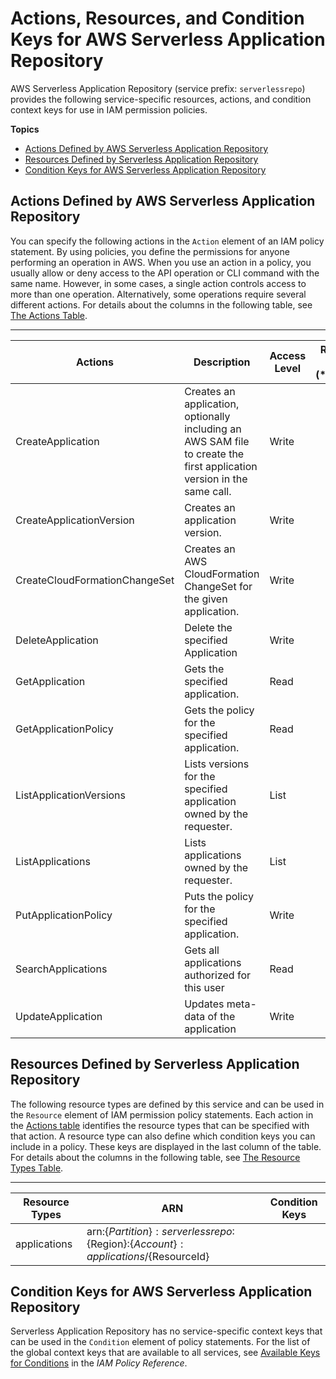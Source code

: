 # Actions, Resources, and Condition Keys for AWS Serverless Application Repository<a name="list_awsserverlessapplicationrepository"></a>

AWS Serverless Application Repository \(service prefix: `serverlessrepo`\) provides the following service\-specific resources, actions, and condition context keys for use in IAM permission policies\.

**Topics**
+ [Actions Defined by AWS Serverless Application Repository](#awsserverlessapplicationrepository-actions-as-permissions)
+ [Resources Defined by Serverless Application Repository](#awsserverlessapplicationrepository-resources-for-iam-policies)
+ [Condition Keys for AWS Serverless Application Repository](#awsserverlessapplicationrepository-policy-keys)

## Actions Defined by AWS Serverless Application Repository<a name="awsserverlessapplicationrepository-actions-as-permissions"></a>

You can specify the following actions in the `Action` element of an IAM policy statement\. By using policies, you define the permissions for anyone performing an operation in AWS\. When you use an action in a policy, you usually allow or deny access to the API operation or CLI command with the same name\. However, in some cases, a single action controls access to more than one operation\. Alternatively, some operations require several different actions\. For details about the columns in the following table, see [The Actions Table](reference_policies_actions-resources-contextkeys.md#actions_table)\.


****  

| Actions | Description | Access Level | Resource Types \(\*required\) | Condition Keys | Dependent Actions | 
| --- | --- | --- | --- | --- | --- | 
| CreateApplication | Creates an application, optionally including an AWS SAM file to create the first application version in the same call\. | Write |  |  |  | 
| CreateApplicationVersion | Creates an application version\. | Write |  |  |  | 
| CreateCloudFormationChangeSet | Creates an AWS CloudFormation ChangeSet for the given application\. | Write |  |  |  | 
| DeleteApplication | Delete the specified Application | Write |  |  |  | 
| GetApplication | Gets the specified application\. | Read |  |  |  | 
| GetApplicationPolicy | Gets the policy for the specified application\. | Read |  |  |  | 
| ListApplicationVersions | Lists versions for the specified application owned by the requester\. | List |  |  |  | 
| ListApplications | Lists applications owned by the requester\. | List |  |  |  | 
| PutApplicationPolicy | Puts the policy for the specified application\. | Write |  |  |  | 
| SearchApplications | Gets all applications authorized for this user | Read |  |  |  | 
| UpdateApplication | Updates meta\-data of the application | Write |  |  |  | 

## Resources Defined by Serverless Application Repository<a name="awsserverlessapplicationrepository-resources-for-iam-policies"></a>

The following resource types are defined by this service and can be used in the `Resource` element of IAM permission policy statements\. Each action in the [Actions table](#awsserverlessapplicationrepository-actions-as-permissions) identifies the resource types that can be specified with that action\. A resource type can also define which condition keys you can include in a policy\. These keys are displayed in the last column of the table\. For details about the columns in the following table, see [The Resource Types Table](reference_policies_actions-resources-contextkeys.md#resources_table)\.


****  

| Resource Types | ARN | Condition Keys | 
| --- | --- | --- | 
| applications | arn:$\{Partition\}:serverlessrepo:$\{Region\}:$\{Account\}:applications/$\{ResourceId\} |  | 

## Condition Keys for AWS Serverless Application Repository<a name="awsserverlessapplicationrepository-policy-keys"></a>

Serverless Application Repository has no service\-specific context keys that can be used in the `Condition` element of policy statements\. For the list of the global context keys that are available to all services, see [Available Keys for Conditions](http://docs.aws.amazon.com/IAM/latest/UserGuide/reference_policies_condition-keys.html#AvailableKeys) in the *IAM Policy Reference*\.